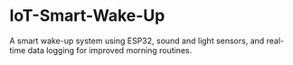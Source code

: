# IoT-Smart-Wake-Up
A smart wake-up system using ESP32, sound and light sensors, and real-time data logging for improved morning routines.
